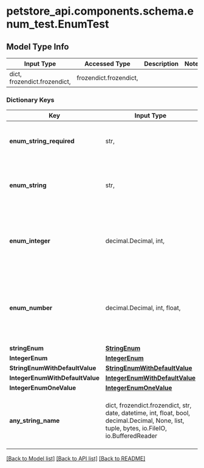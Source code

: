 <a id="EnumTest"></a>
# petstore_api.components.schema.enum_test.EnumTest

## Model Type Info
Input Type | Accessed Type | Description | Notes
------------ | ------------- | ------------- | -------------
dict, frozendict.frozendict,  | frozendict.frozendict,  |  | 

### Dictionary Keys
Key | Input Type | Accessed Type | Description | Notes
------------ | ------------- | ------------- | ------------- | -------------
**enum_string_required** | str,  | str,  |  | must be one of ["UPPER", "lower", "", ] 
**enum_string** | str,  | str,  |  | [optional] must be one of ["UPPER", "lower", "", ] 
**enum_integer** | decimal.Decimal, int,  | decimal.Decimal,  |  | [optional] must be one of [1, -1, ] value must be a 32 bit integer
**enum_number** | decimal.Decimal, int, float,  | decimal.Decimal,  |  | [optional] must be one of [1.1, -1.2, ] value must be a 64 bit float
**stringEnum** | [**StringEnum**](string_enum.StringEnum.md) | [**StringEnum**](string_enum.StringEnum.md) |  | [optional] 
**IntegerEnum** | [**IntegerEnum**](integer_enum.IntegerEnum.md) | [**IntegerEnum**](integer_enum.IntegerEnum.md) |  | [optional] 
**StringEnumWithDefaultValue** | [**StringEnumWithDefaultValue**](string_enum_with_default_value.StringEnumWithDefaultValue.md) | [**StringEnumWithDefaultValue**](string_enum_with_default_value.StringEnumWithDefaultValue.md) |  | [optional] 
**IntegerEnumWithDefaultValue** | [**IntegerEnumWithDefaultValue**](integer_enum_with_default_value.IntegerEnumWithDefaultValue.md) | [**IntegerEnumWithDefaultValue**](integer_enum_with_default_value.IntegerEnumWithDefaultValue.md) |  | [optional] 
**IntegerEnumOneValue** | [**IntegerEnumOneValue**](integer_enum_one_value.IntegerEnumOneValue.md) | [**IntegerEnumOneValue**](integer_enum_one_value.IntegerEnumOneValue.md) |  | [optional] 
**any_string_name** | dict, frozendict.frozendict, str, date, datetime, int, float, bool, decimal.Decimal, None, list, tuple, bytes, io.FileIO, io.BufferedReader | frozendict.frozendict, str, BoolClass, decimal.Decimal, NoneClass, tuple, bytes, FileIO | any string name can be used but the value must be the correct type | [optional]

[[Back to Model list]](../../../README.md#documentation-for-models) [[Back to API list]](../../../README.md#documentation-for-api-endpoints) [[Back to README]](../../../README.md)

